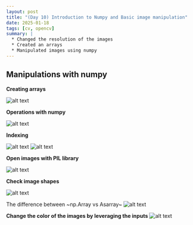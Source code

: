 ```yaml
---
layout: post
title: "(Day 10) Introduction to Numpy and Basic image manipulation"
date: 2025-01-18
tags: [cv, opencv]
summary: |
  * Changed the resolution of the images 
  * Created an arrays
  * Manipulated images using numpy
---
```


## Manipulations with numpy


**Creating arrays**

![alt text](/assets/images/posts/January/day-10/image.png)


**Operations with numpy**

![alt text](/assets/images/posts/January/day-10/image1.png)


**Indexing**

![alt text](/assets/images/posts/January/day-10/image2.png)
![alt text](/assets/images/posts/January/day-10/image3.png)

**Open images with PIL library**

![alt text](/assets/images/posts/January/day-10/image4.png)


**Check image shapes**

![alt text](/assets/images/posts/January/day-10/image5.png)

The difference between ~np.Array vs Asarray~
![alt text](/assets/images/posts/January/day-10/image6.png)

**Change the color of the images by leveraging the inputs**
![alt text](/assets/images/posts/January/day-10/image7.png)